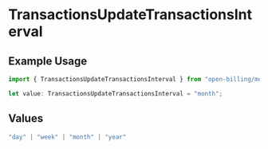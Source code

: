 # TransactionsUpdateTransactionsInterval

## Example Usage

```typescript
import { TransactionsUpdateTransactionsInterval } from "open-billing/models/operations";

let value: TransactionsUpdateTransactionsInterval = "month";
```

## Values

```typescript
"day" | "week" | "month" | "year"
```
